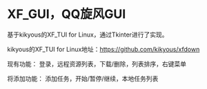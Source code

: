 # XF_GUI，QQ旋风GUI

基于kikyous的XF_TUI for Linux，通过Tkinter进行了实现。

kikyous的XF_TUI for Linux地址：https://github.com/kikyous/xfdown

现有功能：
登录，远程资源列表，下载/删除，列表排序，右键菜单

将添加功能：
添加任务，开始/暂停/继续，本地任务列表

